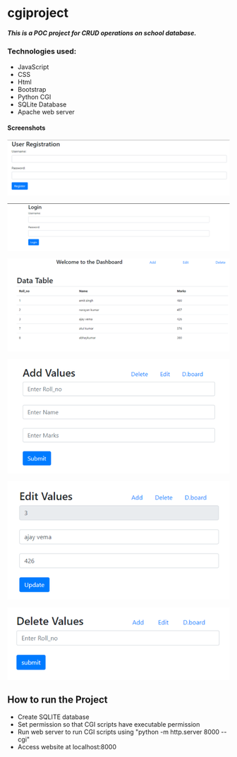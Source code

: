 # cgiproject

##### This is a POC project for CRUD operations on school database.

### Technologies used:
- JavaScript
- CSS
- Html
- Bootstrap
- Python CGI
- SQLite Database
- Apache web server

#### Screenshots

![Alt text](./images/registration.png)


![Alt text](./images/Login.png)


![Alt text](./images/dashboard.png)


![Alt text](./images/add.png)


![Alt text](./images/edit.png)


![Alt text](./images/delete.png)


## How to run the Project

- Create SQLITE database
- Set permission so that CGI scripts have executable permission
- Run web server to run CGI scripts using "python -m http.server 8000 --cgi"
- Access website at localhost:8000




